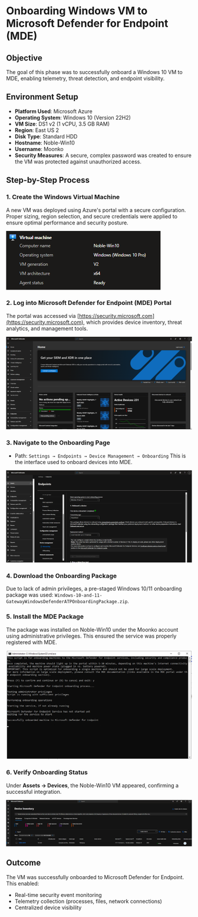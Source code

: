 # Onboarding Windows VM to Microsoft Defender for Endpoint (MDE)

## Objective
The goal of this phase was to successfully onboard a Windows 10 VM to MDE, enabling telemetry, threat detection, and endpoint visibility.

## Environment Setup
- **Platform Used**: Microsoft Azure
- **Operating System**: Windows 10 (Version 22H2)
- **VM Size**: DS1 v2 (1 vCPU, 3.5 GB RAM)
- **Region**: East US 2
- **Disk Type**: Standard HDD
- **Hostname**: Noble-Win10
- **Username**: Moonko
- **Security Measures**: A secure, complex password was created to ensure the VM was protected against unauthorized access.

## Step-by-Step Process

### 1. Create the Windows Virtual Machine
A new VM was deployed using Azure's portal with a secure configuration. Proper sizing, region selection, and secure credentials were applied to ensure optimal performance and security posture.

![Create the Windows Virtual Machine](1.1-Images/Create-the-Windows-Virtual-Machine.png) 

### 2. Log into Microsoft Defender for Endpoint (MDE) Portal
The portal was accessed via [https://security.microsoft.com](https://security.microsoft.com), which provides device inventory, threat analytics, and management tools.

![Log into Microsoft Defender for Endpoint (MDE) Portal](1.1-Images/Log-into-Microsoft-Defender-for-Endpoint-(MDE)-Portal.png)

### 3. Navigate to the Onboarding Page
- Path: `Settings → Endpoints → Device Management → Onboarding`
This is the interface used to onboard devices into MDE.

![Navigate to the Onboarding Page](1.1-Images/Navigate-to-the-Onboarding-Page.png)

### 4. Download the Onboarding Package
Due to lack of admin privileges, a pre-staged Windows 10/11 onboarding package was used: `Windows-10-and-11-GatewayWindowsDefenderATPOnboardingPackage.zip`.

### 5. Install the MDE Package
The package was installed on Noble-Win10 under the Moonko account using administrative privileges. This ensured the service was properly registered with MDE.

![Install the MDE Package](1.1-Images/Install-the-MDE-Package.png)

### 6. Verify Onboarding Status
Under **Assets → Devices**, the Noble-Win10 VM appeared, confirming a successful integration.

![Verify Onboarding Status](1.1-Images/Verify-Onboarding-Status.png)

## Outcome
The VM was successfully onboarded to Microsoft Defender for Endpoint. This enabled:
- Real-time security event monitoring
- Telemetry collection (processes, files, network connections)
- Centralized device visibility
